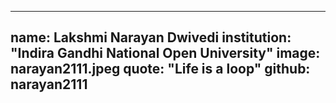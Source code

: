 ---name: Lakshmi Narayan Dwivediinstitution: "Indira Gandhi National Open University"image: narayan2111.jpegquote: "Life is a loop"github: narayan2111---